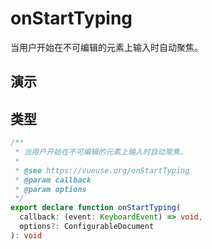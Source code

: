 # onStartTyping

当用户开始在不可编辑的元素上输入时自动聚焦。

## 演示
<demo src="./demo.vue" title="onStartTyping" desc=""></demo>


## 类型

```ts
/**
 * 当用户开始在不可编辑的元素上输入时自动聚焦.
 *
 * @see https://vueuse.org/onStartTyping
 * @param callback
 * @param options
 */
export declare function onStartTyping(
  callback: (event: KeyboardEvent) => void,
  options?: ConfigurableDocument
): void
```
